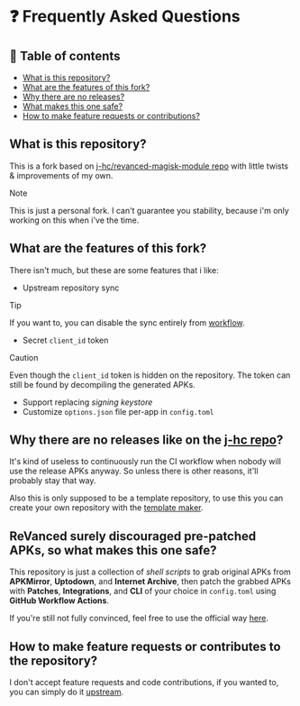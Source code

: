 # ❓ Frequently Asked Questions

## 📜 Table of contents

* [What is this repository?](#what-is-this-repository)
* [What are the features of this fork?](#what-are-the-features-of-this-fork)
* [Why there are no releases?](#why-there-are-no-releases-like-on-the-j-hc-repo)
* [What makes this one safe?](#revanced-surely-discouraged-pre-patched-apks-so-what-makes-this-one-safe)
* [How to make feature requests or contributions?](#how-to-make-feature-requests-or-contributes-to-the-repository)

## What is this repository?

This is a fork based on [j-hc/revanced-magisk-module repo](https://github.com/j-hc/revanced-magisk-module) with little twists & improvements of my own.

> [!NOTE]
> This is just a personal fork. I can't guarantee you stability, because i'm only working on this when i've the time.

## What are the features of this fork?

There isn't much, but these are some features that i like:

* Upstream repository sync
> [!TIP]
> If you want to, you can disable the sync entirely from [workflow](../../../.github/workflows/sync.yml).
* Secret `client_id` token
> [!CAUTION]
> Even though the `client_id` token is hidden on the repository. The token can still be found by decompiling the generated APKs.
* Support replacing _signing keystore_
* Customize `options.json` file per-app in `config.toml`

## Why there are no releases like on the [j-hc repo](https://github.com/j-hc/revanced-magisk-module)?

It's kind of useless to continuously run the CI workflow when nobody will use the release APKs anyway. So unless there is other reasons, it'll probably stay that way.

Also this is only supposed to be a template repository, to use this you can create your own repository with the [template maker](https://github.com/new?template_name=rmm&template_owner=mementomoryn).

## ReVanced surely discouraged pre-patched APKs, so what makes this one safe?

This repository is just a collection of _shell scripts_ to grab original APKs from **APKMirror**, **Uptodown**, and **Internet Archive**, then patch the grabbed APKs with **Patches**, **Integrations**, and **CLI** of your choice in `config.toml` using **GitHub Workflow Actions**.

If you're still not fully convinced, feel free to use the official way [here](https://revanced.app/).

## How to make feature requests or contributes to the repository?

I don't accept feature requests and code contributions, if you wanted to, you can simply do it [upstream](https://github.com/j-hc/revanced-magisk-module).
